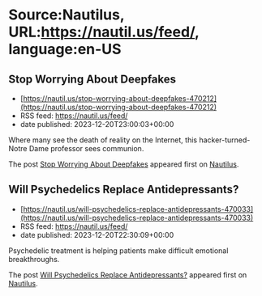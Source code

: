 # Source:Nautilus, URL:https://nautil.us/feed/, language:en-US

## Stop Worrying About Deepfakes
 - [https://nautil.us/stop-worrying-about-deepfakes-470212](https://nautil.us/stop-worrying-about-deepfakes-470212)
 - RSS feed: https://nautil.us/feed/
 - date published: 2023-12-20T23:00:03+00:00

<p>Where many see the death of reality on the Internet, this hacker-turned-Notre Dame professor sees communion.</p>
<p>The post <a href="https://nautil.us/stop-worrying-about-deepfakes-470212/">Stop Worrying About Deepfakes</a> appeared first on <a href="https://nautil.us">Nautilus</a>.</p>

## Will Psychedelics Replace Antidepressants?
 - [https://nautil.us/will-psychedelics-replace-antidepressants-470033](https://nautil.us/will-psychedelics-replace-antidepressants-470033)
 - RSS feed: https://nautil.us/feed/
 - date published: 2023-12-20T22:30:09+00:00

<p>Psychedelic treatment is helping patients make difficult emotional breakthroughs.</p>
<p>The post <a href="https://nautil.us/will-psychedelics-replace-antidepressants-470033/">Will Psychedelics Replace Antidepressants?</a> appeared first on <a href="https://nautil.us">Nautilus</a>.</p>

